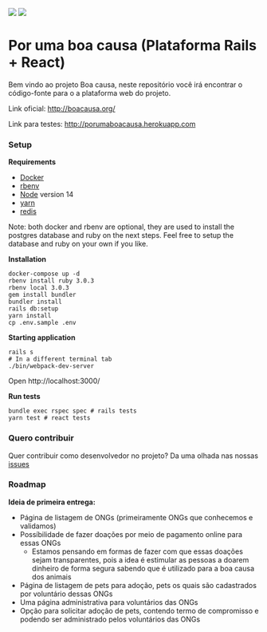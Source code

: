 <a href="https://codeclimate.com/github/boacausa/webplatform/maintainability"><img src="https://api.codeclimate.com/v1/badges/0c390c414647d152de40/maintainability" /></a>
<a href="https://codeclimate.com/github/boacausa/webplatform/test_coverage"><img src="https://api.codeclimate.com/v1/badges/0c390c414647d152de40/test_coverage" /></a>

# Por uma boa causa (Plataforma Rails + React)

Bem vindo ao projeto Boa causa, neste repositório você irá encontrar o código-fonte para o a plataforma web do projeto.

Link oficial: http://boacausa.org/

Link para testes: http://porumaboacausa.herokuapp.com

### Setup

**Requirements**

* [Docker](https://docs.docker.com/install/)
* [rbenv](https://github.com/rbenv/rbenv)
* [Node](https://nodejs.org/en/download/) version 14
* [yarn](https://classic.yarnpkg.com/lang/en/docs/install)
* [redis](https://redis.io/)

Note: both docker and rbenv are optional, they are used to install the postgres database and ruby on the next steps. Feel free to setup the database and ruby on your own if you like.

**Installation**

```shell
docker-compose up -d
rbenv install ruby 3.0.3
rbenv local 3.0.3
gem install bundler
bundler install
rails db:setup
yarn install
cp .env.sample .env
```

**Starting application**

```shell
rails s
# In a different terminal tab
./bin/webpack-dev-server
```

Open http://localhost:3000/

**Run tests**

```shell
bundle exec rspec spec # rails tests
yarn test # react tests
```

### Quero contribuir

Quer contribuir como desenvolvedor no projeto? Da uma olhada nas nossas [issues](https://github.com/boacausa/webplatform/issues?q=is%3Aopen+is%3Aissue+-label%3Adiscussion+-label%3A%22%5Bzube%5D%3A+In+Review%22+-label%3Aidea)


### Roadmap

**Ideia de primeira entrega:**

* Página de listagem de ONGs (primeiramente ONGs que conhecemos e validamos)
* Possíbilidade de fazer doações por meio de pagamento online para essas ONGs
  * Estamos pensando em formas de fazer com que essas doações sejam transparentes, pois a idea é estimular as pessoas a doarem dinheiro de forma segura sabendo que é utilizado para a boa causa dos animais
* Página de listagem de pets para adoção, pets os quais são cadastrados por voluntário dessas ONGs
* Uma página administrativa para voluntários das ONGs
* Opção para solicitar adoção de pets, contendo termo de compromisso e podendo ser administrado pelos voluntários das ONGs
